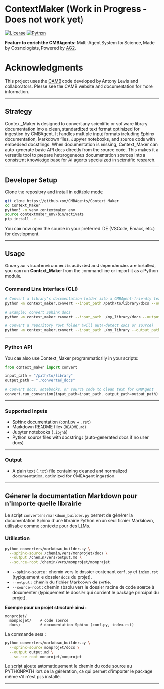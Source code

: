 # ContextMaker (Work in Progress - Does not work yet)

[![License](https://img.shields.io/badge/license-MIT-blue.svg)](LICENSE)
[![Python](https://img.shields.io/badge/Python-3.8%2B-blue)](https://python.org)

**Feature to enrich the CMBAgents:** Multi-Agent System for Science, Made by Cosmologists, Powered by [AG2](https://github.com/ag2ai/ag2).
#
# Acknowledgments

This project uses the [CAMB](https://camb.info/) code developed by Antony Lewis and collaborators. Please see the CAMB website and documentation for more information.

---

## Strategy

Context_Maker is designed to convert any scientific or software library documentation into a clean, standardized text format optimized for ingestion by CMBAgent.
It handles multiple input formats including Sphinx documentation, Markdown files, Jupyter notebooks, and source code with embedded docstrings.
When documentation is missing, Context\_Maker can auto-generate basic API docs directly from the source code.
This makes it a versatile tool to prepare heterogeneous documentation sources into a consistent knowledge base for AI agents specialized in scientific research.

---

## Developer Setup

Clone the repository and install in editable mode:

```bash
git clone https://github.com/CMBAgents/Context_Maker
cd Context_Maker
python3 -m venv contextmaker_env
source contextmaker_env/bin/activate
pip install -e .
```

You can now open the source in your preferred IDE (VSCode, Emacs, etc.) for development.

---

## Usage

Once your virtual environment is activated and dependencies are installed, you can run **Context_Maker** from the command line or import it as a Python module.

### Command Line Interface (CLI)

```bash
# Convert a library's documentation folder into a CMBAgent-friendly text file
python -m context_maker.convert --input_path /path/to/library/docs --output_path ./converted_docs

# Example: convert Sphinx docs
python -m context_maker.convert --input_path ./my_library/docs --output_path ./my_library_converted

# Convert a repository root folder (will auto-detect docs or source)
python -m context_maker.convert --input_path ./my_library --output_path ./my_library_converted
```

---

### Python API

You can also use Context_Maker programmatically in your scripts:

```python
from context_maker import convert

input_path = "/path/to/library"
output_path = "./converted_docs"

# Convert docs, notebooks, or source code to clean text for CMBAgent
convert.run_conversion(input_path=input_path, output_path=output_path)
```

---

### Supported Inputs

* Sphinx documentation (conf.py + `.rst`)
* Markdown README files (`README.md`)
* Jupyter notebooks (`.ipynb`)
* Python source files with docstrings (auto-generated docs if no user docs)

---

### Output

* A plain text (`.txt`) file containing cleaned and normalized documentation, optimized for CMBAgent ingestion.

---

## Générer la documentation Markdown pour n'importe quelle librairie

Le script `converters/markdown_builder.py` permet de générer la documentation Sphinx d'une librairie Python en un seul fichier Markdown, utilisable comme contexte pour des LLMs.

### Utilisation

```bash
python converters/markdown_builder.py \
  --sphinx-source /chemin/vers/monprojet/docs \
  --output /chemin/vers/output.md \
  --source-root /chemin/vers/monprojet/monprojet
```

- `--sphinx-source` : chemin vers le dossier contenant `conf.py` et `index.rst` (typiquement le dossier `docs` du projet).
- `--output` : chemin du fichier Markdown de sortie.
- `--source-root` : chemin absolu vers le dossier racine du code source à documenter (typiquement le dossier qui contient le package principal du projet).

**Exemple pour un projet structuré ainsi :**
```
monprojet/
  monprojet/    # code source
  docs/         # documentation Sphinx (conf.py, index.rst)
```
La commande sera :
```bash
python converters/markdown_builder.py \
  --sphinx-source monprojet/docs \
  --output output.md \
  --source-root monprojet/monprojet
```

Le script ajoute automatiquement le chemin du code source au PYTHONPATH lors de la génération, ce qui permet d'importer le package même s'il n'est pas installé.

---
